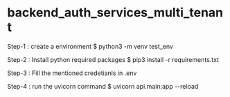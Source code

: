 # backend_auth_services_multi_tenant

Step-1 : create a environment 
        $ python3 -m venv test_env
        
Step-2 : Install python required packages
        $ pip3 install -r requirements.txt
        
Step-3 : Fill the mentioned credetianls in .env

Step-4 : run the uvicorn command
        $ uvicorn api.main:app --reload
